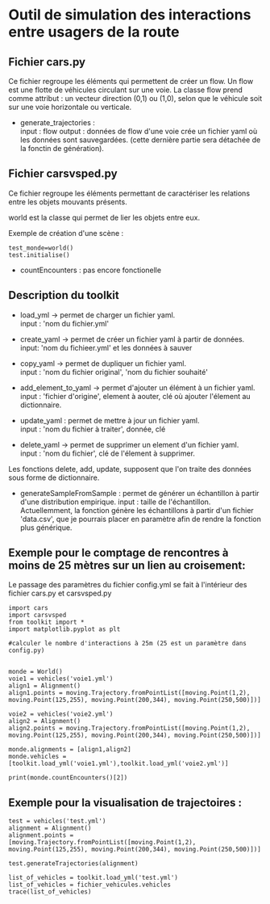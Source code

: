 # Outil de simulation des interactions entre usagers de la route

## Fichier cars.py

Ce fichier regroupe les éléments qui permettent de créer un flow. Un flow
est une flotte de véhicules circulant sur une voie.
La classe flow prend comme attribut : un vecteur direction (0,1) ou (1,0), selon que le véhicule soit sur une voie horizontale ou verticale.  

* generate_trajectories :  
input : flow
output : données de flow d'une voie
crée un fichier yaml où les données sont sauvegardées. (cette dernière partie sera détachée de la fonctin de génération).

## Fichier carsvsped.py

Ce fichier regroupe les éléments permettant de caractériser les relations entre les objets mouvants présents.

world est la classe qui permet de lier les objets entre eux.

Exemple de création d'une scène :
```
test_monde=world()
test.initialise()
```
* countEncounters : pas encore fonctionelle
## Description du toolkit

* load_yml -> permet de charger un fichier yaml.  
input : 'nom du fichier.yml'

* create_yaml -> permet de créer un fichier yaml à partir de données.  
input: 'nom du fichieer.yml' et les données à sauver

* copy_yaml -> permet de dupliquer un fichier yaml.  
input : 'nom du fichier original', 'nom du fichier souhaité'

* add_element_to_yaml -> permet d'ajouter un élément à un fichier yaml.  
input : 'fichier d'origine', element à aouter, clé où ajouter l'élement au dictionnaire.

* update_yaml : permet de mettre à jour un fichier yaml.  
input : 'nom du fichier à traiter', donnée, clé

* delete_yaml -> permet de supprimer un element d'un fichier yaml.  
input : 'nom du fichier', clé de l'élement à supprimer.

Les fonctions delete, add, update, supposent que l'on traite des données sous forme de dictionnaire.


* generateSampleFromSample : permet de générer un échantillon à partir d'une distribution empirique.
input : taille de l'échantillon.  
Actuellemment, la fonction génère les échantillons à partir d'un fichier 'data.csv', que je pourrais placer en paramètre afin de rendre la fonction plus générique.

## Exemple pour le comptage de rencontres à moins de 25 mètres sur un lien au croisement:

Le passage des paramètres du fichier config.yml se fait à l'intérieur des fichier cars.py et carsvsped.py
```
import cars
import carsvsped
from toolkit import *
import matplotlib.pyplot as plt

#calculer le nombre d'interactions à 25m (25 est un paramètre dans config.py)


monde = World()
voie1 = vehicles('voie1.yml')
align1 = Alignment()
align1.points = moving.Trajectory.fromPointList([moving.Point(1,2), moving.Point(125,255), moving.Point(200,344), moving.Point(250,500)])]

voie2 = vehicles('voie2.yml')
align2 = Alignment()
align2.points = moving.Trajectory.fromPointList([moving.Point(1,2), moving.Point(125,255), moving.Point(200,344), moving.Point(250,500)])]

monde.alignments = [align1,align2]
monde.vehicles = [toolkit.load_yml('voie1.yml'),toolkit.load_yml('voie2.yml')]

print(monde.countEncounters()[2])

```
## Exemple pour la visualisation de trajectoires : 
```
test = vehicles('test.yml')
alignment = Alignment()
alignment.points = [moving.Trajectory.fromPointList([moving.Point(1,2), moving.Point(125,255), moving.Point(200,344), moving.Point(250,500)])]

test.generateTrajectories(alignment)

list_of_vehicles = toolkit.load_yml('test.yml')
list_of_vehicles = fichier_vehicules.vehicles
trace(list_of_vehicles)

```
